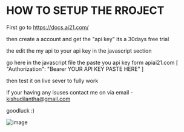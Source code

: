 # HOW TO SETUP THE RROJECT

First go to https://docs.ai21.com/ 

then create a account and get the "api key" its a  30days free trial

the edit the my api to your api key in the javascript section 

 go here in the javascript file the paste you api key form apiai21.com [ "Authorization": "Bearer YOUR API KEY PASTE HERE"    ]

then test it on live sever to fully work 


if your having any isuses contact me on via email - kishudilantha@gmail.com

goodluck :)


![image](https://github.com/user-attachments/assets/31496cbf-4cdc-412e-83f9-e6278e7ba8ae)
